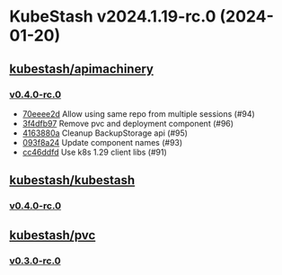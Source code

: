 # KubeStash v2024.1.19-rc.0 (2024-01-20)


## [kubestash/apimachinery](https://github.com/kubestash/apimachinery)

### [v0.4.0-rc.0](https://github.com/kubestash/apimachinery/releases/tag/v0.4.0-rc.0)

- [70eeee2d](https://github.com/kubestash/apimachinery/commit/70eeee2d) Allow using same repo from multiple sessions (#94)
- [3f4dfb97](https://github.com/kubestash/apimachinery/commit/3f4dfb97) Remove pvc and deployment component (#96)
- [4163880a](https://github.com/kubestash/apimachinery/commit/4163880a) Cleanup BackupStorage api (#95)
- [093f8a24](https://github.com/kubestash/apimachinery/commit/093f8a24) Update component names (#93)
- [cc46ddfd](https://github.com/kubestash/apimachinery/commit/cc46ddfd) Use k8s 1.29 client libs (#91)



## [kubestash/kubestash](https://github.com/kubestash/kubestash)

### [v0.4.0-rc.0](https://github.com/kubestash/kubestash/releases/tag/v0.4.0-rc.0)




## [kubestash/pvc](https://github.com/kubestash/pvc)

### [v0.3.0-rc.0](https://github.com/kubestash/pvc/releases/tag/v0.3.0-rc.0)




